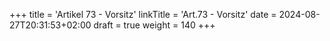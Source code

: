 +++
title = 'Artikel 73 - Vorsitz'
linkTitle = 'Art.73 - Vorsitz'
date = 2024-08-27T20:31:53+02:00
draft = true
weight = 140
+++
